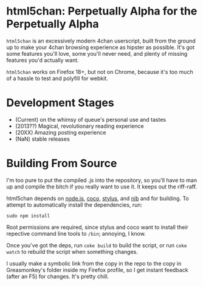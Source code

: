 # html5chan: Perpetually Alpha for the Perpetually Alpha

`html5chan` is an excessively modern 4chan userscript, built from the ground up
to make your 4chan browsing experience as hipster as possible. It's got some
features you'll love, some you'll never need, and plenty of missing features
you'd actually want.

`html5chan` works on Firefox 18+, but not on Chrome, because it's too much of
a hassle to test and polyfill for webkit.

# Development Stages

* (Current) on the whimsy of queue's personal use and tastes
* (2013??) Magical, revolutionary reading experience
* (20XX) Amazing posting experience
* (NaN) stable releases

# Building From Source

I'm too pure to put the compiled .js into the repository, so you'll have to man
up and compile the bitch if you really want to use it. It keeps out the
riff-raff.

html5chan depends on [node.js](http://nodejs.org/),
[coco](https://github.com/satyr/coco),
[stylus](http://learnboost.github.com/stylus/), and
[nib](http://visionmedia.github.com/nib/) and for building. To attempt to
automatically install the dependencies, run:

```
sudo npm install
```

Root permissions are required, since stylus and coco want to install their
repective command line tools to `/bin`; annoying, I know.

Once you've got the deps, run `coke build` to build the script, or run `coke
watch` to rebuild the script when something changes.

I usually make a symbolic link from the copy in the repo to the copy in
Greasmonkey's folder inside my Firefox profile, so I get instant feedback
(after an F5) for changes. It's pretty chill.
